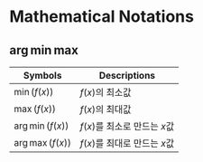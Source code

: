 # Mathematical Notations

## $\arg \min \max$

| Symbols           | Descriptions                 |
| ----------------- | ---------------------------- |
| $\min(f(x))$      | $f(x)$의 최소값              |
| $\max(f(x))$      | $f(x)$의 최대값              |
| $\arg \min(f(x))$ | $f(x)$를 최소로 만드는 $x$값 |
| $\arg \max(f(x))$ | $f(x)$를 최대로 만드는 $x$값 |

